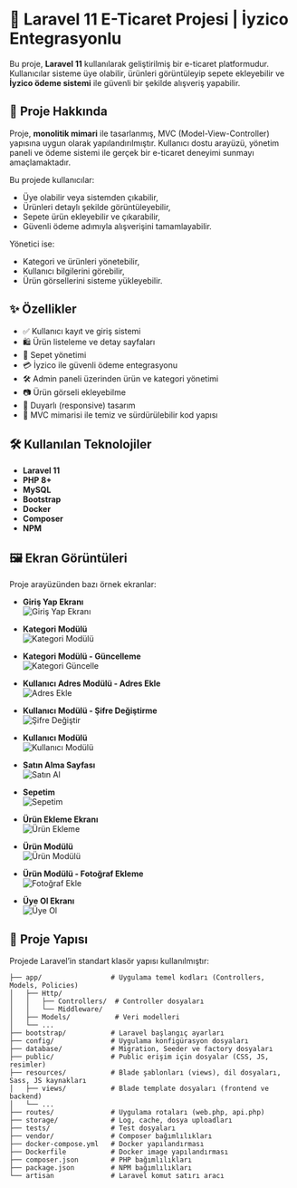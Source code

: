 # 🛒 Laravel 11 E-Ticaret Projesi | İyzico Entegrasyonlu

Bu proje, **Laravel 11** kullanılarak geliştirilmiş bir e-ticaret platformudur. Kullanıcılar sisteme üye olabilir, ürünleri görüntüleyip sepete ekleyebilir ve **İyzico ödeme sistemi** ile güvenli bir şekilde alışveriş yapabilir.

## 📌 Proje Hakkında

Proje, **monolitik mimari** ile tasarlanmış, MVC (Model-View-Controller) yapısına uygun olarak yapılandırılmıştır. Kullanıcı dostu arayüzü, yönetim paneli ve ödeme sistemi ile gerçek bir e-ticaret deneyimi sunmayı amaçlamaktadır.

Bu projede kullanıcılar:

-   Üye olabilir veya sistemden çıkabilir,
-   Ürünleri detaylı şekilde görüntüleyebilir,
-   Sepete ürün ekleyebilir ve çıkarabilir,
-   Güvenli ödeme adımıyla alışverişini tamamlayabilir.

Yönetici ise:

-   Kategori ve ürünleri yönetebilir,
-   Kullanıcı bilgilerini görebilir,
-   Ürün görsellerini sisteme yükleyebilir.

## ✨ Özellikler

-   ✅ Kullanıcı kayıt ve giriş sistemi
-   🛍️ Ürün listeleme ve detay sayfaları
-   🧺 Sepet yönetimi
-   💳 İyzico ile güvenli ödeme entegrasyonu
-   🛠️ Admin paneli üzerinden ürün ve kategori yönetimi
-   📷 Ürün görseli ekleyebilme
-   📱 Duyarlı (responsive) tasarım
-   🧱 MVC mimarisi ile temiz ve sürdürülebilir kod yapısı

## 🛠 Kullanılan Teknolojiler

-   **Laravel 11**
-   **PHP 8+**
-   **MySQL**
-   **Bootstrap**
-   **Docker**
-   **Composer**
-   **NPM**

## 🖼️ Ekran Görüntüleri

Proje arayüzünden bazı örnek ekranlar:

-   **Giriş Yap Ekranı**  
    ![Giriş Yap Ekranı](screenshots/giris-yap-ekrani.png)

-   **Kategori Modülü**  
    ![Kategori Modülü](screenshots/kategori-modulu.png)

-   **Kategori Modülü - Güncelleme**  
    ![Kategori Güncelle](screenshots/kategori-modulu-guncelle.png)

-   **Kullanıcı Adres Modülü - Adres Ekle**  
    ![Adres Ekle](screenshots/kullanici-adres-modulu-adres-ekle.png)

-   **Kullanıcı Modülü - Şifre Değiştirme**  
    ![Şifre Değiştir](screenshots/kullanici-modulu-sifre-degistirme-ekrani.PNG)

-   **Kullanıcı Modülü**  
    ![Kullanıcı Modülü](screenshots/kullanici-modulu.png)

-   **Satın Alma Sayfası**  
    ![Satın Al](screenshots/satin-al.png)

-   **Sepetim**  
    ![Sepetim](screenshots/sepet.png)

-   **Ürün Ekleme Ekranı**  
    ![Ürün Ekleme](screenshots/urun-ekleme-ekrani.png)

-   **Ürün Modülü**  
    ![Ürün Modülü](screenshots/urun-modulu.png)

-   **Ürün Modülü - Fotoğraf Ekleme**  
    ![Fotoğraf Ekle](screenshots/urun-modulu-fotograf-ekleme-kismi.png)

-   **Üye Ol Ekranı**  
    ![Üye Ol](screenshots/uye-ol-ekrani.PNG)

## 🧩 Proje Yapısı

Projede Laravel’in standart klasör yapısı kullanılmıştır:

```plaintext
├── app/                 # Uygulama temel kodları (Controllers, Models, Policies)
│   ├── Http/
│   │   ├── Controllers/  # Controller dosyaları
│   │   └── Middleware/
│   ├── Models/           # Veri modelleri
│   └── ...
├── bootstrap/           # Laravel başlangıç ayarları
├── config/              # Uygulama konfigürasyon dosyaları
├── database/            # Migration, Seeder ve factory dosyaları
├── public/              # Public erişim için dosyalar (CSS, JS, resimler)
├── resources/           # Blade şablonları (views), dil dosyaları, Sass, JS kaynakları
│   ├── views/           # Blade template dosyaları (frontend ve backend)
│   └── ...
├── routes/              # Uygulama rotaları (web.php, api.php)
├── storage/             # Log, cache, dosya uploadları
├── tests/               # Test dosyaları
├── vendor/              # Composer bağımlılıkları
├── docker-compose.yml   # Docker yapılandırması
├── Dockerfile           # Docker image yapılandırması
├── composer.json        # PHP bağımlılıkları
├── package.json         # NPM bağımlılıkları
└── artisan              # Laravel komut satırı aracı
```

